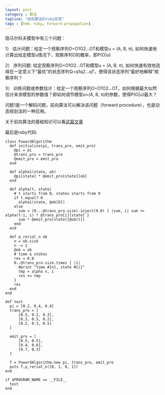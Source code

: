 ```yaml
---
layout: post
category : 算法
tagline: "前向算法的ruby实现"
tags : [hmm，ruby, forward-propagation]
---
```

隐马尔科夫模型中有三个问题：

1） 估计问题：给定一个观察序列O=O1O2...OT和模型u = (A, B, π), 如何快速地计算出给定模型u情况下，观察序列O的概率，即P(O|u)

2） 序列问题: 给定观察序列O=O1O2...OT和模型u = (A, B, π), 如何快速有效地选择在一定意义下“最优”的状态序列Q=q1q2...qT，使得该状态序列“最好地解释”观察序列？

3） 训练问题或参数估计：给定一个观察序列O=O1O2...OT，如何根据最大似然估计来求模型的参数值？即如何调节模型u=(A, B, π)的参数，使得P(O|u)最大？

问题1是一个解码问题，前向算法可以解决该问题（forward procedure），也是动态规划法的一种应用。

关于前向算法的基础知识可以看[这篇文章](http://www.cnblogs.com/tornadomeet/archive/2012/03/24/2415583.html
)


最后是ruby代码:

	class FowardAlgorithm
	  def initialize(pi, trans_pro, emit_pro)
	    @pi = pi
	    @trans_pro = trans_pro
	    @emit_pro = emit_pro
	  end

	  def alpha1(state, ob)
	    @pi[state] * @emit_pro[state][ob]
	  end

	  def alpha(t, state)
	    # t starts from 0, states starts from 9
	    if t.equal? 0
	      alpha1(state, @ob[0])
	    else
	      sum = (0...@trans_pro.size).inject(0.0) { |sum, i| sum += alpha(t-1, i) * @trans_pro[i][state] }
	      sum * @emit_pro[state][@ob[t]]
	    end
	  end

	  def p_rerial_n ob
	    n = ob.size
	    n -= 1
	    @ob = ob
	    # time & states
	    res = 0.0
	    0..@trans_pro.size.times { |i|
	      #print "time #{n}, state #{i}"
	      tmp = alpha n, i
	      res += tmp
	    }
	    res
	  end
	end

	def test
	  pi = [0.2, 0.4, 0.4]
	  trans_pro = [
	      [0.5, 0.2, 0.3],
	      [0.3, 0.5, 0.2],
	      [0.2, 0.3, 0.5]
	  ]

	  emit_pro = [
	      [0.5, 0.5],
	      [0.4, 0.6],
	      [0.7, 0.3]
	  ]

	  f = FowardAlgorithm.new pi, trans_pro, emit_pro
	  puts f.p_rerial_n([0, 1, 0, 1])
	end

	if $PROGRAM_NAME == __FILE__
	  test
	end